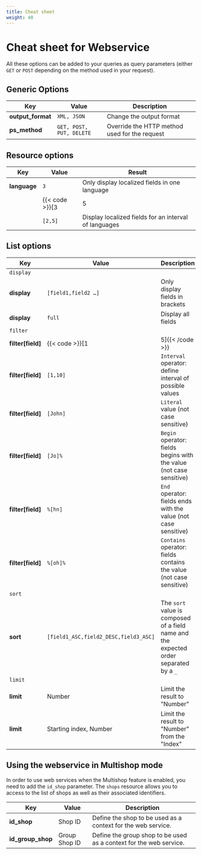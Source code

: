 ```yaml
---
title: Cheat sheet
weight: 40
---
```


# Cheat sheet for Webservice

All these options can be added to your queries as query parameters (either `GET` or `POST` depending on the method used in your request).

## Generic Options

| Key | Value | Description |
|-----|-------|-------------|
| **output_format** | `XML, JSON` | Change the output format |
| **ps_method** | `GET, POST, PUT, DELETE` | Override the HTTP method used for the request |

## Resource options

| Key          | Value                              | Result                                                   |
|--------------|------------------------------------|----------------------------------------------------------|
| **language** | `3`                                | Only display localized fields in one language            |
|              | {{< code >}}[3|5|...]{{< /code >}} | Display localized fields for specified list of languages |
|              | `[2,5]`                            | Display localized fields for an interval of languages    |

## List options

| Key               | Value                                 | Description                                                                            |
|-------------------|---------------------------------------|----------------------------------------------------------------------------------------|
| `display`         |                                       |                                                                                        |
| **display**       | `[field1,field2 …]`                   | Only display fields in brackets                                                        |
| **display**       | `full`                                | Display all fields                                                                     |
| `filter`          |                                       |                                                                                        |
| **filter[field]** | {{< code >}}[1|5]{{< /code >}}        | `OR` operator: list of possible values                                                 |
| **filter[field]** | `[1,10]`                              | `Interval` operator: define interval of possible values                                |
| **filter[field]** | `[John]`                              | `Literal` value (not case sensitive)                                                   |
| **filter[field]** | `[Jo]%`                               | `Begin` operator: fields begins with the value (not case sensitive)                    |
| **filter[field]** | `%[hn]`                               | `End` operator: fields ends with the value (not case sensitive)                        |
| **filter[field]** | `%[oh]%`                              | `Contains` operator: fields contains the value (not case sensitive)                    |
| `sort`            |                                       |                                                                                        |
| **sort**          | `[field1_ASC,field2_DESC,field3_ASC]` | The `sort` value is composed of a field name and the expected order separated by a `_` |
| `limit`           |                                       |                                                                                        |
| **limit**         | Number                                | Limit the result to "Number"                                                           |
| **limit**         | Starting index, Number                | Limit the result to "Number" from the "Index"                                          |

## Using the webservice in Multishop mode

In order to use web services when the Multishop feature is enabled, you need to add the `id_shop` parameter. The `shops` resource allows you to access to the list of shops as well as their associated identifiers.

| Key | Value | Description |
|-----|-------|-------------|
| **id_shop** | Shop ID | Define the shop to be used as a context for the web service. |
| **id_group_shop** | Group Shop ID | Define the group shop to be used as a context for the web service. |
